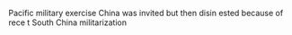 Pacific military exercise China was invited but then disin ested because of rece t South China militarization

